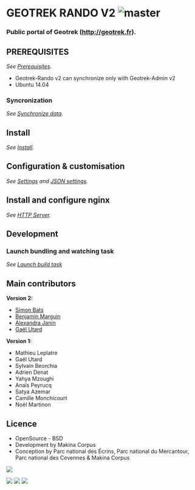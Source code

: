 # GEOTREK RANDO V2 ![master](https://travis-ci.org/makinacorpus/Geotrek-rando.svg)
### Public portal of Geotrek (http://geotrek.fr).


## PREREQUISITES

_See [Prerequisites](docs/README.md#Prerequisites)._

- Geotrek-Rando v2 can synchronize only with Geotrek-Admin v2
- Ubuntu 14.04

### Syncronization

_See [Synchronize data](docs/data-sync.md)._

## Install

_See [Install](docs/README.md#Install)._

## Configuration & customisation

_See [Settings](docs/settings.md) and [JSON settings](docs/settings-custom-json.md)._

## Install and configure nginx

_See [HTTP Server](docs/http-server.md)._

## Development

### Launch bundling and watching task

_See [Launch build task](docs/README.md#launch-build-task)_

## Main contributors

**Version 2:**

* [Simon Bats](https://github.com/SBats)
* [Benjamin Marguin](https://github.com/mabhub)
* [Alexandra Janin](https://github.com/lellex)
* [Gaël Utard](https://github.com/gutard)

**Version 1:**

* Mathieu Leplatre
* Gaël Utard
* Sylvain Beorchia
* Adrien Denat
* Yahya Mzoughi
* Anaïs Peyrucq
* Satya Azemar
* Camille Monchicourt
* Noël Martinon

## Licence

* OpenSource - BSD
* Development by Makina Corpus
* Conception by Parc national des Écrins, Parc national du Mercantour, Parc national des Cevennes & Makina Corpus

[<img src="http://depot.makina-corpus.org/public/logo.gif">](http://www.makina-corpus.com)

[<img src="https://raw.githubusercontent.com/makinacorpus/Geotrek-website/master/public/assets/img/parc_ecrins.png">](http://www.ecrins-parcnational.fr)
[<img src="https://raw.githubusercontent.com/makinacorpus/Geotrek-website/master/public/assets/img/parc_mercantour.png">](http://www.mercantour.eu)
[<img src="https://raw.githubusercontent.com/makinacorpus/Geotrek-website/master/public/assets/img/logo-pn-cevennes.png">](https://www.cevennes-parcnational.fr)